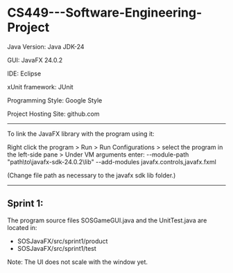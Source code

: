 # CS449---Software-Engineering-Project

Java Version: Java JDK-24

GUI: JavaFX 24.0.2

IDE: Eclipse

xUnit framework: JUnit

Programming Style: Google Style

Project Hosting Site: github.com

---

To link the JavaFX library with the program using it:

Right click the program > Run > Run Configurations > select the program in the left-side pane > Under VM arguments enter:  --module-path "path\to\javafx-sdk-24.0.2\lib" --add-modules javafx.controls,javafx.fxml   

(Change file path as necessary to the javafx sdk lib folder.)

---

## Sprint 1:


The program source files SOSGameGUI.java and the UnitTest.java are located in:
- SOSJavaFX/src/sprint1/product
-  SOSJavaFX/src/sprint1/test

Note: The UI does not scale with the window yet.

